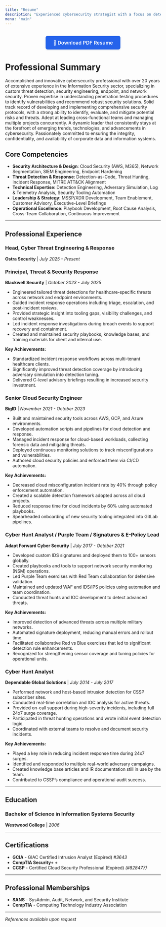 ```yaml
---
title: "Resume"
description: "Experienced cybersecurity strategist with a focus on detection engineering, incident response, and building scalable MSSP/XDR operations. Skilled in applying offensive security concepts to strengthen defense, integrating AI and open-source tooling across cloud and hybrid environments, and advising technical and executive teams during critical incidents."
menu: "main"
---
```


<div style="text-align: center; margin: 2rem 0;">
  <a href="/Seth_Feldman_Resume.pdf" 
     download="Seth_Feldman_Resume.pdf" 
     style="display: inline-block; background: #2563eb; color: white; padding: 12px 24px; text-decoration: none; border-radius: 6px; font-weight: 600; font-size: 16px; box-shadow: 0 2px 4px rgba(0,0,0,0.1); transition: background-color 0.2s ease;">
    📄 Download PDF Resume
  </a>
</div>

# Professional Summary

Accomplished and innovative cybersecurity professional with over 20 years of extensive experience in the Information Security sector, specializing in custom threat detection, security engineering, endpoint, and network security. Proven expertise in understanding penetration testing procedures to identify vulnerabilities and recommend robust security solutions. Solid track record of developing and implementing comprehensive security protocols, with a strong ability to identify, evaluate, and mitigate potential risks and threats. Adept at leading cross-functional teams and managing multiple projects concurrently. A dynamic leader that consistently stays at the forefront of emerging trends, technologies, and advancements in cybersecurity. Passionately committed to ensuring the integrity, confidentiality, and availability of corporate data and information systems.

## Core Competencies

- **Security Architecture & Design**: Cloud Security (AWS, M365), Network Segmentation, SIEM Engineering, Endpoint Hardening
- **Threat Detection & Response**: Detection-as-Code, Threat Hunting, Incident Response, MITRE ATT&CK Alignment
- **Technical Expertise**: Detection Engineering, Adversary Simulation, Log & Telemetry Analysis, Security Tooling Automation
- **Leadership & Strategy**: MSSP/XDR Development, Team Enablement, Customer Advisory, Executive-Level Briefings
- **Operational Excellence**: Playbook Development, Root Cause Analysis, Cross-Team Collaboration, Continuous Improvement

---

## Professional Experience

### Head, Cyber Threat Engineering & Response
**Ostra Security** | *July 2025 - Present*

### Principal, Threat & Security Response
**Blackwell Security** | *October 2023 - July 2025*
- Engineered tailored threat detections for healthcare-specific threats across network and endpoint environments.
- Guided incident response operations including triage, escalation, and post-incident reviews.
- Provided strategic insight into tooling gaps, visibility challenges, and control weaknesses.
- Led incident response investigations during breach events to support recovery and containment.
- Created and maintained security playbooks, knowledge bases, and training materials for client and internal use.

**Key Achievements:**
- Standardized incident response workflows across multi-tenant healthcare clients.
- Significantly improved threat detection coverage by introducing adversary simulation into detection tuning.
- Delivered C-level advisory briefings resulting in increased security investment.

### Senior Cloud Security Engineer
**BigID** | *November 2021 - October 2023*
- Built and maintained security tools across AWS, GCP, and Azure environments.
- Developed automation scripts and pipelines for cloud detection and response.
- Managed incident response for cloud-based workloads, collecting forensic data and mitigating threats.
- Deployed continuous monitoring solutions to track misconfigurations and vulnerabilities.
- Authored cloud security policies and enforced them via CI/CD automation.

**Key Achievements:**
- Decreased cloud misconfiguration incident rate by 40% through policy enforcement automation.
- Created a scalable detection framework adopted across all cloud projects.
- Reduced response time for cloud incidents by 60% using automated playbooks.
- Spearheaded onboarding of new security tooling integrated into GitLab pipelines.

### Cyber Hunt Analyst / Purple Team / Signatures & E-Policy Lead
**Adapt Forward Cyber Security** | *July 2017 - October 2021*
- Developed custom IDS signatures and deployed them to 100+ sensors globally.
- Created playbooks and tools to support network security monitoring (NSM) operations.
- Led Purple Team exercises with Red Team collaboration for defensive validation.
- Maintained and updated WAF and IDS/IPS policies using automation and team coordination.
- Conducted threat hunts and IOC development to detect advanced threats.

**Key Achievements:**
- Improved detection of advanced threats across multiple military networks.
- Automated signature deployment, reducing manual errors and rollout time.
- Facilitated collaborative Red vs Blue exercises that led to significant detection rule enhancements.
- Recognized for strengthening sensor coverage and tuning policies for operational units.

### Cyber Hunt Analyst
**Dependable Global Solutions** | *July 2014 - July 2017*
- Performed network and host-based intrusion detection for CSSP subscriber sites.
- Conducted real-time correlation and IOC analysis for active threats.
- Provided on-call support during high-severity incidents, including full 24x7 surge coverage.
- Participated in threat hunting operations and wrote initial event detection logic.
- Coordinated with external teams to resolve and document security incidents.

**Key Achievements:**
- Played a key role in reducing incident response time during 24x7 surges.
- Identified and responded to multiple real-world adversary campaigns.
- Created knowledge base articles and IR documentation still in use by the team.
- Contributed to CSSP’s compliance and operational audit success.

---

## Education

### Bachelor of Science in Information Systems Security
**Westwood College** | *2006*

---

## Certifications

- **GCIA** - GIAC Certified Intrusion Analyst (Expired) *#3643*
- **CompTIA Security+ +**
- **CCSP** - Certified Cloud Security Professional (Expired) *(#828477)*

---

## Professional Memberships

- **SANS** - SysAdmin, Audit, Network, and Security Institute
- **CompTIA** - Computing Technology Industry Association

---

*References available upon request*
